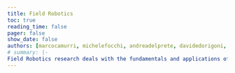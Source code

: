 ```yaml
---
title: Field Robotics
toc: true
reading_time: false
pager: false
show_date: false
authors: [marcocamurri, michelefocchi, andreadelprete, davidedorigoni, tommasofaraci, pietronoahcrestaz, luigipalopoli, danielefontanelli]
# summary: |-
Field Robotics research deals with the fundamentals and applications of mobile robots operating in unstructured and dynamic environments, where conditions cannot be controlled. Applications include, but are not limited to: precision agroforestry, construction, space exploration, and industrial inspection. Our research focuses on the development of novel algorithms for perception, planning and control of mobile robots (tracked, wheeled, legged), parameter modeling and system identification (e.g., slippage in tracked robots on slopes), as well as novel unconventional robot designs (e.g., roped-legged). 
---
```




